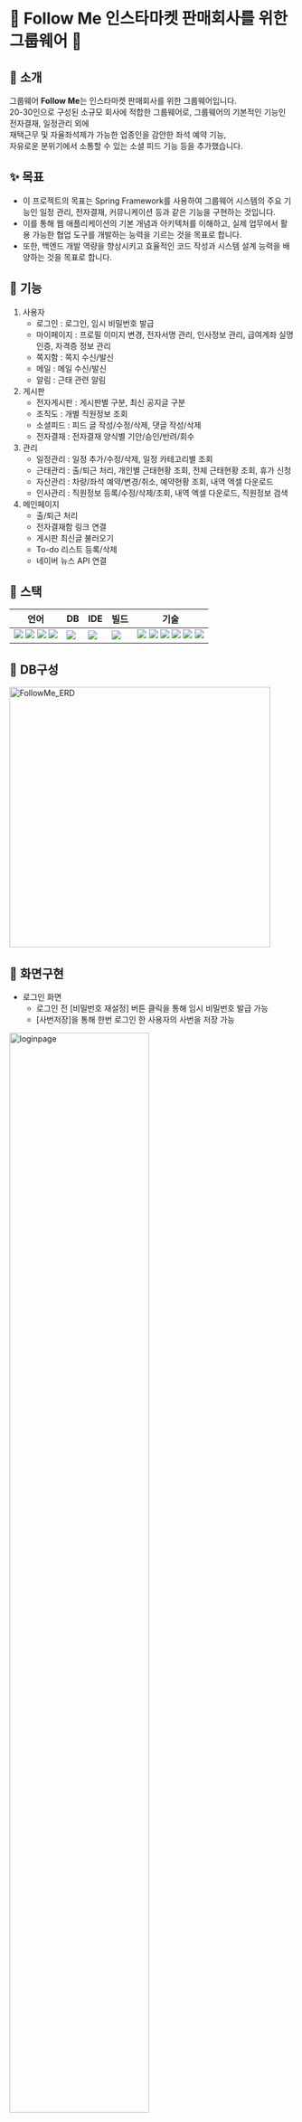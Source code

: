 # :small_orange_diamond: Follow Me 인스타마켓 판매회사를 위한 그룹웨어 :small_orange_diamond:


## :bookmark_tabs: 소개
그룹웨어 <b>Follow Me</b>는 인스타마켓 판매회사를 위한 그룹웨어입니다. <br/>
20-30인으로 구성된 소규모 회사에 적합한 그룹웨어로, 그룹웨어의 기본적인 기능인 전자결재, 일정관리 외에 <br/>
재택근무 및 자율좌석제가 가능한 업종인을 감안한 좌석 예약 기능,  <br/>
자유로운 분위기에서 소통할 수 있는 소셜 피드 기능 등을 추가했습니다. 



## :sparkles: 목표
- 이 프로젝트의 목표는 Spring Framework를 사용하여 그룹웨어 시스템의 주요 기능인 일정 관리, 전자결재, 커뮤니케이션 등과 같은 기능을 구현하는 것입니다.  <br/>
- 이를 통해 웹 애플리케이션의 기본 개념과 아키텍처를 이해하고, 실제 업무에서 활용 가능한 협업 도구를 개발하는 능력을 기르는 것을 목표로 합니다.  <br/>
- 또한, 백엔드 개발 역량을 향상시키고 효율적인 코드 작성과 시스템 설계 능력을 배양하는 것을 목표로 합니다.

## :key: 기능
1. 사용자
   - 로그인 : 로그인, 임시 비밀번호 발급
   - 마이페이지 : 프로필 이미지 변경, 전자서명 관리, 인사정보 관리, 급여계좌 실명인증, 자격증 정보 관리
   - 쪽지함 : 쪽지 수신/발신
   - 메일 : 메일 수신/발신
   - 알림 : 근태 관련 알림
2. 게시판
   - 전자게시판 : 게시판별 구분, 최신 공지글 구분
   - 조직도 : 개별 직원정보 조회
   - 소셜피드 : 피드 글 작성/수정/삭제, 댓글 작성/삭제
   - 전자결재 : 전자결재 양식별 기안/승인/반려/회수
3. 관리
   - 일정관리 : 일정 추가/수정/삭제, 일정 카테고리별 조회
   - 근태관리 : 출/퇴근 처리, 개인별 근태현황 조회, 전체 근태현황 조회, 휴가 신청
   - 자산관리 : 차량/좌석 예약/변경/취소, 예약현황 조회, 내역 엑셀 다운로드
   - 인사관리 : 직원정보 등록/수정/삭제/조회, 내역 엑셀 다운로드, 직원정보 검색
4. 메인페이지
   - 출/퇴근 처리
   - 전자결재함 링크 연결
   - 게시판 최신글 불러오기
   - To-do 리스트 등록/삭제
   - 네이버 뉴스 API 연결

   
## :feet: 스택
| 언어 | DB | IDE | 빌드 | 기술 |
| --- | --- | --- | --- | --- |
|<img src="https://img.shields.io/badge/java-%23ED8B00.svg?style=flat-square&logo=openjdk&logoColor=white">&nbsp;<img src="https://img.shields.io/badge/html5-%23E34F26.svg?style=flat-square&logo=html5&logoColor=white">&nbsp;<img src="https://img.shields.io/badge/css3-%231572B6.svg?style=flat-square&logo=css3&logoColor=white">&nbsp;<img src="https://img.shields.io/badge/javascript-%23323330.svg?style=flat-square&logo=javascript&logoColor=%23F7DF1E">|<img src="https://img.shields.io/badge/Oracle-F80000?style=flat-square&logo=oracle&logoColor=white">|<img src="https://img.shields.io/badge/Visual%20Studio%20Code-0078d7.svg?style=flat-square&logo=visual-studio-code&logoColor=white">|<img src="https://img.shields.io/badge/Apache%20Maven-C71A36?style=flat-square&logo=Apache%20Maven&logoColor=white">|<img src="https://img.shields.io/badge/spring-%236DB33F.svg?style=flat-square&logo=spring&logoColor=white">&nbsp;<img src="https://img.shields.io/badge/Mybatis-181717.svg?style=flat-square&logo=Mybatis&logoColor=white">&nbsp;<img src="https://img.shields.io/badge/jquery-%230769AD.svg?style=flat-square&logo=jquery&logoColor=white">&nbsp;<img src="https://img.shields.io/badge/bootstrap-%238511FA.svg?style=flat-square&logo=bootstrap&logoColor=white">&nbsp;<img src="https://img.shields.io/badge/JSP-3776AB.svg?style=flat-square&logo=JSP&logoColor=white">&nbsp;<img src="https://img.shields.io/badge/JSON-3776AB.svg?style=flat-square&logo=JSON&logoColor=white">|



## :thought_balloon: DB구성
<img width="461" alt="FollowMe_ERD" src="https://github.com/Lee-Da-Ye/FollowMeProject/assets/148595981/e2b0fbfc-5fb6-4bd9-9056-62629cd42be9">


## :dizzy: 화면구현
- 로그인 화면
   - 로그인 전 [비밀번호 재설정] 버튼 클릭을 통해 임시 비밀번호 발급 가능
   - [사번저장]을 통해 한번 로그인 한 사용자의 사번을 저장 가능
<img width="70%" alt="loginpage" src="https://github.com/dandi0624/08_spring-workspace/assets/153481807/f7625222-2c54-4599-bc1a-b10ca2db55fc">

 <br/> <br/>

- 메인페이지
   - 로그인 시 메인 페이지에서 근태관리, 최근 공지글 확인, 오늘의 뉴스 등을 확인
   - 근태관리, 오늘의 결재 건으로 이동, 오늘의 To-do 등록 등의 기능을 수행 가능함
<img width="70%" alt="mainpage" src="https://github.com/dandi0624/08_spring-workspace/assets/153481807/508efe1e-e572-4f5f-a958-ff8beb08c0f4">

- 좌석예약페이지
   - 직원은 좌석 예약 가능 여부 조회 및 예약 신청을 할 수 있음
   - 대표는 좌석 예약 상세 조회가 가능하며, 좌석별 상태 변경을 할 수 있음
<img width="70%" alt="seatreservaionpage" src="https://github.com/dandi0624/08_spring-workspace/assets/153481807/da793174-63f3-4de7-a2b0-6263a6316e40">

<br/> <br/>

- 전자결재페이지
   - 전자결재는 진행중 / 승인 / 반려 / 회수 / 참조 / 미처리 결재함으로 구분됨
   - 작성 문서에 따라 자동으로 결재라인이 지정되며, 최종 결재자만 의견 작성 가능함
<img width="70%" alt="documentpage" src="https://github.com/dandi0624/08_spring-workspace/assets/153481807/216c88cc-6406-4321-be3e-a98f7dde5c26">

<br/> <br/>

- 일정관리페이지
   - 일정관리 페이지에서는 전체 / 회사 / 부서 / 개인 일정을 구분해서 조회 가능함
   - 구글 공휴일 캘린더를 연동해 일정에서 공휴일을 확인할 수 있게 함
<img width="70%" alt="callendarpage" src="https://github.com/dandi0624/08_spring-workspace/assets/153481807/0f38f854-9c3f-467d-8612-79b6fc21f68f">

<br/> <br/>

- 이메일
   - 받은메일 / 보낸메일 / 휴지통으로 구분해 이메일 조회 가능함
   - 실제 이메일계정을 연결하여 송신 / 수신이 가능함
<img width="70%" alt="boardpage" src="https://github.com/dandi0624/08_spring-workspace/assets/153481807/5122284b-1865-424e-9886-fcc024a84058">

<br/> <br/>

- 전자게시판
   - 전체글 / 공지사항 / 사내소식으로 구분해 게시글 조회 가능함
   - 오른쪽 상단에 최신 공지글은 별도로 확인할 수 있게 구분하였음
<img width="70%" alt="boardpage" src="https://github.com/dandi0624/08_spring-workspace/assets/153481807/f3595e71-6b31-410a-bff6-f8ca61f6cb6f">



